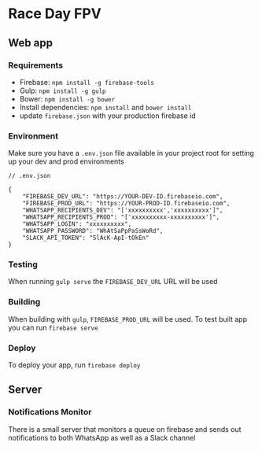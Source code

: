 # Race Day FPV

## Web app

### Requirements
- Firebase: `npm install -g firebase-tools`
- Gulp: `npm install -g gulp`
- Bower: `npm install -g bower`
- Install dependencies: `npm install` and `bower install`
- update `firebase.json` with your production firebase id

### Environment
Make sure you have a `.env.json` file available in your project root for setting up your dev and prod environments

```
// .env.json

{
	"FIREBASE_DEV_URL": "https://YOUR-DEV-ID.firebaseio.com",
	"FIREBASE_PROD_URL": "https://YOUR-PROD-ID.firebaseio.com",
	"WHATSAPP_RECIPIENTS_DEV": "['xxxxxxxxxx','xxxxxxxxxx']",
	"WHATSAPP_RECIPIENTS_PROD": "['xxxxxxxxxx-xxxxxxxxxx']",
	"WHATSAPP_LOGIN": "xxxxxxxxxx",
	"WHATSAPP_PASSWORD": "WhAtSaPpPaSsWoRd",
	"SLACK_API_TOKEN": "SlAcK-ApI-tOkEn"
}

```
### Testing
When running `gulp serve` the `FIREBASE_DEV_URL` URL will be used

### Building
When building with `gulp`, `FIREBASE_PROD_URL` will be used. To test built app you can run `firebase serve`

### Deploy
To deploy your app, run `firebase deploy`

## Server

### Notifications Monitor
There is a small server that monitors a queue on firebase and sends out notifications to both WhatsApp as well as a Slack channel
